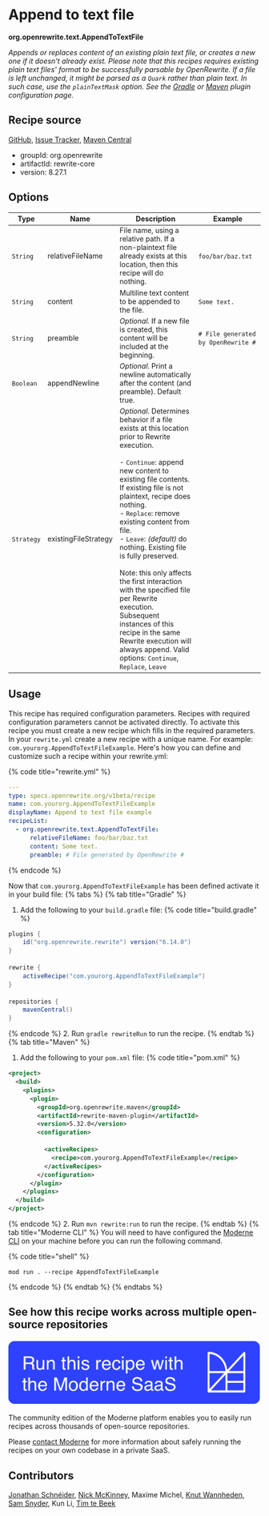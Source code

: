 # Append to text file

**org.openrewrite.text.AppendToTextFile**

_Appends or replaces content of an existing plain text file, or creates a new one if it doesn't already exist. Please note that this recipes requires existing plain text files' format to be successfully parsable by OpenRewrite. If a file is left unchanged, it might be parsed as a `Quark` rather than plain text. In such case, use the `plainTextMask` option. See the [Gradle](https://docs.openrewrite.org/reference/gradle-plugin-configuration#configuring-the-rewrite-dsl) or [Maven](https://openrewrite.github.io/rewrite-maven-plugin/run-mojo.html#plainTextMasks) plugin configuration page._

## Recipe source

[GitHub](https://github.com/openrewrite/rewrite/blob/main/rewrite-core/src/main/java/org/openrewrite/text/AppendToTextFile.java), [Issue Tracker](https://github.com/openrewrite/rewrite/issues), [Maven Central](https://central.sonatype.com/artifact/org.openrewrite/rewrite-core/8.27.1/jar)

* groupId: org.openrewrite
* artifactId: rewrite-core
* version: 8.27.1

## Options

| Type | Name | Description | Example |
| -- | -- | -- | -- |
| `String` | relativeFileName | File name, using a relative path. If a non-plaintext file already exists at this location, then this recipe will do nothing. | `foo/bar/baz.txt` |
| `String` | content | Multiline text content to be appended to the file. | `Some text.` |
| `String` | preamble | *Optional*. If a new file is created, this content will be included at the beginning. | `# File generated by OpenRewrite #` |
| `Boolean` | appendNewline | *Optional*. Print a newline automatically after the content (and preamble). Default true. |  |
| `Strategy` | existingFileStrategy | *Optional*. Determines behavior if a file exists at this location prior to Rewrite execution.<br /><br />- `Continue`: append new content to existing file contents. If existing file is not plaintext, recipe does nothing.<br />- `Replace`: remove existing content from file.<br />- `Leave`: *(default)* do nothing. Existing file is fully preserved.<br /><br />Note: this only affects the first interaction with the specified file per Rewrite execution.<br />Subsequent instances of this recipe in the same Rewrite execution will always append. Valid options: `Continue`, `Replace`, `Leave` |  |


## Usage

This recipe has required configuration parameters. Recipes with required configuration parameters cannot be activated directly. To activate this recipe you must create a new recipe which fills in the required parameters. In your `rewrite.yml` create a new recipe with a unique name. For example: `com.yourorg.AppendToTextFileExample`.
Here's how you can define and customize such a recipe within your rewrite.yml:

{% code title="rewrite.yml" %}
```yaml
---
type: specs.openrewrite.org/v1beta/recipe
name: com.yourorg.AppendToTextFileExample
displayName: Append to text file example
recipeList:
  - org.openrewrite.text.AppendToTextFile:
      relativeFileName: foo/bar/baz.txt
      content: Some text.
      preamble: # File generated by OpenRewrite #
```
{% endcode %}

Now that `com.yourorg.AppendToTextFileExample` has been defined activate it in your build file:
{% tabs %}
{% tab title="Gradle" %}
1. Add the following to your `build.gradle` file:
{% code title="build.gradle" %}
```groovy
plugins {
    id("org.openrewrite.rewrite") version("6.14.0")
}

rewrite {
    activeRecipe("com.yourorg.AppendToTextFileExample")
}

repositories {
    mavenCentral()
}
```
{% endcode %}
2. Run `gradle rewriteRun` to run the recipe.
{% endtab %}
{% tab title="Maven" %}
1. Add the following to your `pom.xml` file:
{% code title="pom.xml" %}
```xml
<project>
  <build>
    <plugins>
      <plugin>
        <groupId>org.openrewrite.maven</groupId>
        <artifactId>rewrite-maven-plugin</artifactId>
        <version>5.32.0</version>
        <configuration>
          
          <activeRecipes>
            <recipe>com.yourorg.AppendToTextFileExample</recipe>
          </activeRecipes>
        </configuration>
      </plugin>
    </plugins>
  </build>
</project>
```
{% endcode %}
2. Run `mvn rewrite:run` to run the recipe.
{% endtab %}
{% tab title="Moderne CLI" %}
You will need to have configured the [Moderne CLI](https://docs.moderne.io/moderne-cli/cli-intro) on your machine before you can run the following command.

{% code title="shell" %}
```shell
mod run . --recipe AppendToTextFileExample
```
{% endcode %}
{% endtab %}
{% endtabs %}

## See how this recipe works across multiple open-source repositories

[![Moderne Link Image](/.gitbook/assets/ModerneRecipeButton.png)](https://app.moderne.io/recipes/org.openrewrite.text.AppendToTextFile)

The community edition of the Moderne platform enables you to easily run recipes across thousands of open-source repositories.

Please [contact Moderne](https://moderne.io/product) for more information about safely running the recipes on your own codebase in a private SaaS.

## Contributors
[Jonathan Schnéider](mailto:jkschneider@gmail.com), [Nick McKinney](mailto:mckinneynicholas@gmail.com), Maxime Michel, [Knut Wannheden](mailto:knut@moderne.io), [Sam Snyder](mailto:sam@moderne.io), Kun Li, [Tim te Beek](mailto:tim@moderne.io)
